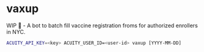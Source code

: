 # vaxup

WIP 👷‍ - A bot to batch fill vaccine registration froms for authorized enrollers in NYC.

```bash
ACUITY_API_KEY=<key> ACUITY_USER_ID=<user-id> vaxup [YYYY-MM-DD]
```
